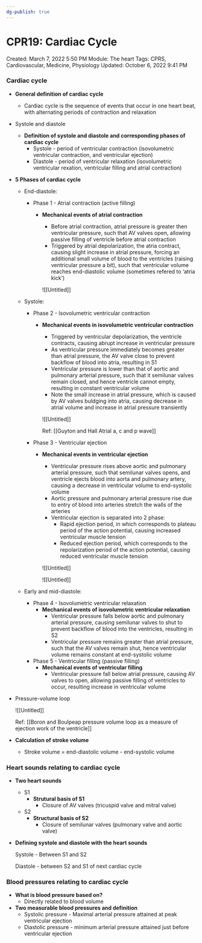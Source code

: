 ```yaml
---
dg-publish: true
---
```


# CPR19: Cardiac Cycle

Created: March 7, 2022 5:50 PM
Module: The heart
Tags: CPRS, Cardiovascular, Medicine, Physiology
Updated: October 6, 2022 9:41 PM

### Cardiac cycle

- **General definition of cardiac cycle**
    - Cardiac cycle is the sequence of events that occur in one heart beat, with alternating periods of contraction and relaxation
- Systole and diastole
    - **Definition of systole and diastole and corresponding phases of cardiac cycle**
        - Systole - period of ventricular contraction (isovolumetric ventricular contraction, and ventricular ejection)
        - Diastole - period of ventricular relaxation (isovolumetric ventricular rexation, ventricular filling and atrial contraction)
- **5 Phases of cardiac cycle**
    - End-diastole:
        - Phase 1 - Atrial contraction (active filling)
            - **Mechanical events of atrial contraction**
                - Before atrial contraction, atrial pressure is greater then ventricular pressure, such that AV valves open, allowing passive filling of ventricle before atrial contraction
                - Triggered by atrial depolarization, the atria contract, causing slight increase in atrial pressure, forcing an additional small volume of blood to the ventricles (raising ventricular pressure a bit), such that ventricular volume reaches end-diastolic volume (sometimes refered to ‘atria kick’)
                
                ![[Untitled]]
                
    - Systole:
        - Phase 2 - Isovolumetric ventricular contraction
            - **Mechanical events in isovolumetric ventricular contraction**
                - Triggered by ventricular depolarization, the ventricle contracts, causing abrupt increase in ventricular pressure
                - As ventricular pressure immediately becomes greater than atrial pressure, the AV valve close to prevent backflow of blood into atria, resulting in S1
                - Ventricular pressure is lower than that of aortic and pulmonary arterial pressure, such that it semilunar valves remain closed, and hence ventricle cannot empty, resulting in constant ventricular volume
                - Note the small increase in atrial pressure, which is caused by AV valves buldging into atria, causing decrease in atrial volume and increase in atrial pressure transiently
                
                ![[Untitled]]
                
                Ref: [[Guyton and Hall  Atrial a, c and p wave]] 
                
        - Phase 3 - Ventricular ejection
            - **Mechanical events in ventricular ejection**
                - Ventricular pressure rises above aortic and pulmonary arterial pressure, such that semilunar valves opens, and ventricle ejects blood into aorta and pulmonary artery, causing a decrease in ventricular volume to end-systolic volume
                - Aortic pressure and pulmonary arterial pressure rise due to entry of blood into arteries stretch the walls of the arteries
                - Ventricular ejection is separated into 2 phase:
                    - Rapid ejection period, in which corresponds to plateau period of the action potential, causing increased ventricular muscle tension
                    - Reduced ejection period, which corresponds to the repolarization period of the action potential, causing reduced ventricular muscle tension
                
                ![[Untitled]]
                
                ![[Untitled]]
                
    - Early and mid-diastole:
        - Phase 4 - Isovolumetric ventricular relaxation
            - **Mechanical events of isovolumetric ventricular relaxation**
                - Ventricular pressure falls below aortic and pulmonary arterial pressure, causing semilunar valves to shut to prevent backflow of blood into the ventricles, resulting in S2
                - Ventricular pressure remains greater than atrial pressure, such that the AV valves remain shut, hence ventricular volume remains constant at end-systolic volume
        - Phase 5 - Ventricular filling (passive filling)
            - **Mechanical events of ventricular filling**
                - Ventricular pressure fall below atrial pressure, causing AV valves to open, allowing passive filling of ventricles to occur, resulting increase in ventricular volume
- Pressure-volume loop
    
    ![[Untitled]]
    
    Ref: [[Boron and Boulpeap  pressure volume loop as a measure of ejection work of the ventricle]] 
    
- **Calculation of stroke volume**
    - Stroke volume = end-diastolic volume - end-systolic volume

### Heart sounds relating to cardiac cycle

- **Two heart sounds**
    - S1
        - **Strutural basis of S1**
            - Closure of AV valves (tricuspid valve and mitral valve)
    - S2
        - **Structural basis of S2**
            - Closure of semilunar valves (pulmonary valve and aortic valve)
- **Defining systole and diastole with the heart sounds**
    
    Systole - Between S1 and S2
    
    Diastole - between S2 and S1 of next cardiac cycle
    

### Blood pressures relating to cardiac cycle

- **What is blood pressure based on?**
    - Directly related to blood volume
- **Two measurable blood pressures and definition**
    - Systolic pressure - Maximal arterial pressure attained at peak ventricular ejection
    - Diastolic pressure - minimum arterial pressure attained just before ventricular ejection